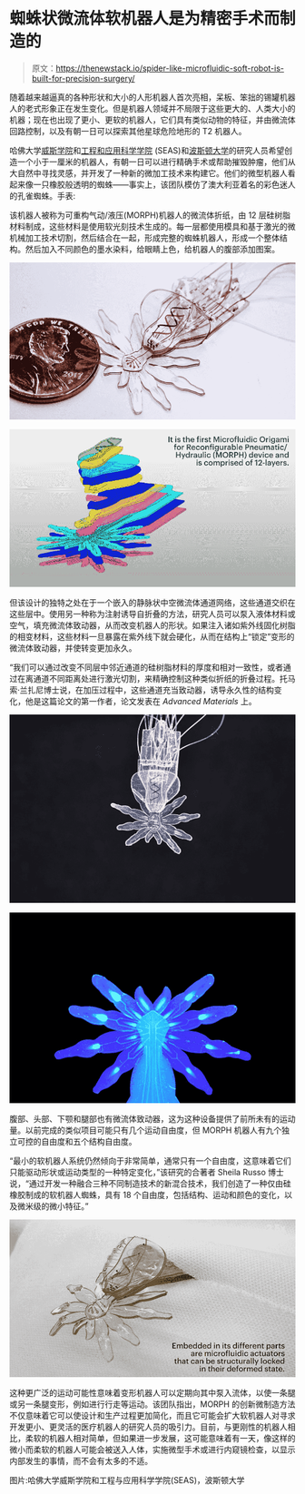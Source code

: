 # 蜘蛛状微流体软机器人是为精密手术而制造的

> 原文：<https://thenewstack.io/spider-like-microfluidic-soft-robot-is-built-for-precision-surgery/>

随着越来越逼真的各种形状和大小的人形机器人首次亮相，呆板、笨拙的锡罐机器人的老式形象正在发生变化。但是机器人领域并不局限于这些更大的、人类大小的机器；现在也出现了更小、更软的机器人，它们具有类似动物的特征，并由微流体回路控制，以及有朝一日可以探索其他星球危险地形的 T2 机器人。

哈佛大学[威斯学院](https://wyss.harvard.edu/)和[工程和应用科学学院](https://www.seas.harvard.edu/) (SEAS)和[波斯顿大学](http://www.bu.edu/)的研究人员希望创造一个小于一厘米的机器人，有朝一日可以进行精确手术或帮助摧毁肿瘤，他们从大自然中寻找灵感，并开发了一种新的微加工技术来构建它。他们的微型机器人看起来像一只橡胶般透明的蜘蛛——事实上，该团队模仿了澳大利亚着名的彩色迷人的孔雀蜘蛛。手表:

该机器人被称为可重构气动/液压(MORPH)机器人的微流体折纸，由 12 层硅树脂材料制成，这些材料是使用软光刻技术生成的。每一层都使用模具和基于激光的微机械加工技术切割，然后结合在一起，形成完整的蜘蛛机器人，形成一个整体结构。然后加入不同颜色的墨水染料，给眼睛上色，给机器人的腹部添加图案。

![](img/b5440809fd41c1e474d75220a61d91ed.png)

![](img/5dc1cc1ed86c88eb727a3484eebefce6.png)

但该设计的独特之处在于一个嵌入的静脉状中空微流体通道网络，这些通道交织在这些层中。使用另一种称为注射诱导自折叠的方法，研究人员可以泵入液体材料或空气，填充微流体致动器，从而改变机器人的形状。如果注入诸如紫外线固化树脂的相变材料，这些材料一旦暴露在紫外线下就会硬化，从而在结构上“锁定”变形的微流体致动器，并使转变更加永久。

“我们可以通过改变不同层中邻近通道的硅树脂材料的厚度和相对一致性，或者通过在离通道不同距离处进行激光切割，来精确控制这种类似折纸的折叠过程。托马索·兰扎尼博士说，在加压过程中，这些通道充当致动器，诱导永久性的结构变化，他是这篇论文的第一作者，论文发表在 *Advanced Materials* 上。

![](img/a048a3344b6c8ee4886bd14bebee1fe3.png)

![](img/9ade5abe1f0a8162b60b8f4d70a33b66.png)

腹部、头部、下颚和腿部也有微流体致动器，这为这种设备提供了前所未有的运动量。以前完成的类似项目可能只有几个运动自由度，但 MORPH 机器人有九个独立可控的自由度和五个结构自由度。

“最小的软机器人系统仍然倾向于非常简单，通常只有一个自由度，这意味着它们只能驱动形状或运动类型的一种特定变化，”该研究的合著者 Sheila Russo 博士说，“通过开发一种融合三种不同制造技术的新混合技术，我们创造了一种仅由硅橡胶制成的软机器人蜘蛛，具有 18 个自由度，包括结构、运动和颜色的变化，以及微米级的微小特征。”

![](img/9da80c2323db29f7aa294cf648104d1a.png)

这种更广泛的运动可能性意味着变形机器人可以定期向其中泵入流体，以使一条腿或另一条腿变形，例如进行行走等运动。该团队指出，MORPH 的创新微制造方法不仅意味着它可以使设计和生产过程更加简化，而且它可能会扩大软机器人对寻求开发更小、更灵活的医疗机器人的研究人员的吸引力。目前，与更刚性的机器人相比，柔软的机器人相对简单，但如果进一步发展，这可能意味着有一天，像这样的微小而柔软的机器人可能会被送入人体，实施微型手术或进行内窥镜检查，以显示内部发生的事情，而不会有太多的不适。

图片:哈佛大学威斯学院和工程与应用科学学院(SEAS)，波斯顿大学

<svg xmlns:xlink="http://www.w3.org/1999/xlink" viewBox="0 0 68 31" version="1.1"><title>Group</title> <desc>Created with Sketch.</desc></svg>